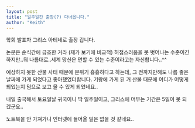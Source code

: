 ```yaml
---
layout: post
title: "일주일간 출장(?) 다녀옵니다."
author: "Keith"
---
```


학회 발표차 그리스 아테네로 출장 갑니다. 

논문은 순식간에 급조한 거라 (제가 보기에 비교적) 허접스러움을 못 벗어나는 수준이긴 하지만..뭐 나름대로..세계 망신은 면할 수 있는 수준이라고는 자신합니다..^^

예상하지 못한 산불 사태 때문에 분위기 흉흉하다고 하는데, 그 전까지만해도 나름 좋은 날짜에 가게 되었다고 좋아했었더랍니다. 기왕에 가게 된 거 산불 때문에 어디가 어떻게 되었는지 덤으로 보고 올 수 있게 되었네요..

내일 출국해서 토요일날 귀국이니 딱 일주일이고, 그리스에 머무는 기간은 5일이 못 되겠군요..

노트북을 안 가져가니 인터넷에 들어올 일은 없을 것 같네요..



